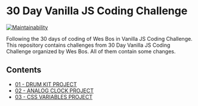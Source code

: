 # 30 Day Vanilla JS Coding Challenge

[![Maintainability](https://api.codeclimate.com/v1/badges/a99a88d28ad37a79dbf6/maintainability)](https://codeclimate.com/github/olgaisaeva/wesbos-js30-challenge/maintainability)

Following the 30 days of coding of Wes Bos in Vanilla JS Coding Challenge.
This repository contains challenges from 30 Day Vanilla JS Coding Challenge organized by Wes Bos. All of them contain some changes.

## Contents

- [01 - DRUM KIT PROJECT](https://github.com/olgaisaeva/wesbos-js30-challenge/tree/master/01-js-drum-kit)
- [02 - ANALOG CLOCK PROJECT](https://github.com/olgaisaeva/wesbos-js30-challenge/tree/master/02-analog-clock)
- [03 - CSS VARIABLES PROJECT](https://github.com/olgaisaeva/wesbos-js30-challenge/tree/master/03-css-variables)
